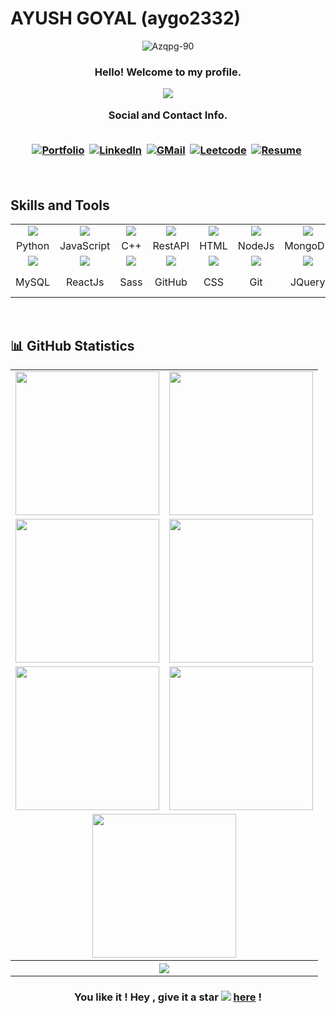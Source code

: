 # AYUSH GOYAL (aygo2332)
<p align="center"><img src="https://komarev.com/ghpvc/?username=Azqpg-90&label=Profile%20viewers:&color=FE7A16&style=for-the-badge" alt="Azqpg-90" /></p>
<h3 align="center">Hello! Welcome to my profile.<br>
  <p align="center"><a href="https://github.com/omololevy/readme-typing-svg"><img src="https://readme-typing-svg.herokuapp.com/?lines=%20Follow%20if%20you%20find%20me%20cool!;I%20follow-back%20soonest.;%20My%20mail%20is%20aygo2332@gmail.com;I%20am%20ready%20for%20collaboration.;%20Fork,%20clone,%20star,%20or%20download;%20any%20repo%20of%20your%20choice!&font=Fira%20Code&center=true&width=440&height=45&color=FFFFFF&vCenter=true&size=22"></a></p>
  <div align="center"> Social and Contact Info. </div><br>
  <p align="center">
    <a href="https://portfolio-application.onrender.com/"><img src="https://img.shields.io/badge/PORTFOLIO-fff?style=for-the-badge&logo=googlechrome&logoColor=blue" alt="Portfolio" /></a>&nbsp;
    <a href="https://www.linkedin.com/in/ayush-goyal-a447001b7/"><img src="https://img.shields.io/badge/linkedin-430098?style=for-the-badge&logo=linkedin&logoColor=white" alt="LinkedIn" /></a>&nbsp;
    <a href="mailto:aygo2332@gmail.com"><img src="https://img.shields.io/badge/gmail-d62828?style=for-the-badge&logo=gmail&logoColor=white" alt="GMail" /></a>&nbsp;
    <a href="https://www.leetcode.com/u/goya2938"><img src="https://img.shields.io/badge/leetcode-0A0A0A?style=for-the-badge&logo=leetcode&logoColor=#38B000" alt="Leetcode" /></a>&nbsp;
    <a href="https://drive.google.com/file/d/1ndbwQ7bcjQNXHv9lRoJQBvCy0BBg8kbF/view?usp=drive_link"><img src="https://img.shields.io/badge/Résumé-d62828?style=for-the-badge&logo=internetexplorer&logoColor=02c39a" alt="Resume"/></a>&nbsp;
  </p><br>
</h3>

## Skills and Tools
<div align="center">
  <table>
    <tr>
      <td align="center" width=110><img src="https://techstack-generator.vercel.app/python-icon.svg"/></td>
      <td align="center" width=110><img src="https://techstack-generator.vercel.app/js-icon.svg"/></td>
      <td align="center" width=110><img src="https://techstack-generator.vercel.app/cpp-icon.svg"/></td>
      <td align="center" width=110><img src="https://techstack-generator.vercel.app/restapi-icon.svg"/></td>
      <td align="center" width=110><img src="https://cdn.jsdelivr.net/gh/devicons/devicon/icons/html5/html5-original.svg"/></td>
      <td align="center" width=110><img src="https://cdn.jsdelivr.net/gh/devicons/devicon/icons/nodejs/nodejs-original.svg"/></td>
      <td align="center" width=110><img src="https://cdn.jsdelivr.net/gh/devicons/devicon/icons/mongodb/mongodb-original.svg"/></td>
      <td align="center" width=110><img src="https://cdn.jsdelivr.net/gh/devicons/devicon/icons/express/express-original.svg"/></td>
      <td align="center" width=110><img src="https://cdn.jsdelivr.net/gh/devicons/devicon/icons/tailwindcss/tailwindcss-original.svg"/></td>
    </tr>
    <tr> 
      <td align="center" width=110>Python</td>
      <td align="center" width=110>JavaScript</td>
      <td align="center" width=110>C++</td>
      <td align="center" width=110>RestAPI</td>
      <td align="center" width=110>HTML</td>
      <td align="center" width=110>NodeJs</td>
      <td align="center" width=110>MongoDB</td>
      <td align="center" width=110>Express</td>
      <td align="center" width=110>Tailwind</td>
    </tr>
    <tr>
      <td align="center" width=110><img src="https://techstack-generator.vercel.app/mysql-icon.svg"/></td>
      <td align="center" width=110><img src="https://techstack-generator.vercel.app/react-icon.svg"/></td>
      <td align="center" width=110><img src="https://techstack-generator.vercel.app/sass-icon.svg"/></td>
      <td align="center" width=110><img src="https://techstack-generator.vercel.app/github-icon.svg"/></td>
      <td align="center" width=110><img src="https://cdn.jsdelivr.net/gh/devicons/devicon/icons/css3/css3-original.svg"/></td>
      <td align="center" width=110><img src="https://cdn.jsdelivr.net/gh/devicons/devicon/icons/git/git-original.svg"/></td>
      <td align="center" width=110><img src="https://cdn.jsdelivr.net/gh/devicons/devicon/icons/jquery/jquery-original.svg"/></td>
      <td align="center" width=110><img src="https://cdn.jsdelivr.net/gh/devicons/devicon/icons/bootstrap/bootstrap-original.svg"/></td>
      <td align="center" width=110><img src="https://cdn.jsdelivr.net/gh/devicons/devicon/icons/vscode/vscode-original.svg"/></td>
    </tr>
    <tr> 
      <td align="center" width=110>MySQL</td>
      <td align="center" width=110>ReactJs</td>
      <td align="center" width=110>Sass</td>
      <td align="center" width=110>GitHub</td>
      <td align="center" width=110>CSS</td>
      <td align="center" width=110>Git</td>
      <td align="center" width=110>JQuery</td>
      <td align="center" width=110>Bootstrap</td>
      <td align="center" width=110>VS Code</td>
    </tr>
  </table>
</div><br>

## 📊 GitHub Statistics
<table>
  <tr>
    <td align="center"><img align="center" height=230 src="http://github-profile-summary-cards.vercel.app/api/cards/stats?username=aygo2332&theme=vision_friendly_dark"/></td>
    <td align="center"><img align="center" height=230 src="https://github-readme-stats.vercel.app/api/top-langs/?username=aygo2332&show_icons=true&count_private=true&title_color=f48c06&text_color=ffffff&icon_color=2bbc8a&bg_color=000000&langs_count=20&layout=compact" /></td>
  </tr>
  <tr>
    <td align="center"><img align="center" height=230 src="http://github-profile-summary-cards.vercel.app/api/cards/repos-per-language?username=aygo2332&theme=vision_friendly_dark"/></td>
    <td align="center"><img align="center" height=230 src="http://github-profile-summary-cards.vercel.app/api/cards/most-commit-language?username=aygo2332&theme=vision_friendly_dark"/></td>
  </tr>
  <tr>
    <td align="center"><img align="center" height=230 src="http://github-profile-summary-cards.vercel.app/api/cards/productive-time?username=aygo2332&theme=vision_friendly_dark&utcOffset=8"/></td>
    <td align="center"><img align="center" height=230 src="https://github-readme-streak-stats.herokuapp.com/?user=aygo2332&theme=vision-friendly-dark"/></td>
  </tr>
  <tr>
    <td colspan="7" align="center"><img align="center" height=230 src="http://github-profile-summary-cards.vercel.app/api/cards/profile-details?username=aygo2332&theme=vision_friendly_dark"/></td>
  </tr>
  <tr>
    <th colspan="7"><a href="https://github.com/aygo2332/readme-typing-svg"><img src="https://readme-typing-svg.herokuapp.com/?lines=Email%20me%20via%20aygo2332@gmail.com;I%20am%20ready%20to%20work%20with%20you!;&font=Fira%20Code&center=true&width=440&height=45&color=FFFFFF&vCenter=true&size=22"></a></th>
  </tr>
</table>

### <p align="center">You like it ! Hey , give it a star <img src="https://img.icons8.com/fluency/20/000000/star.png" /> [here](https://github.com/aygo2332/aygo2332/) ! </p>
